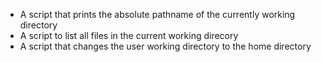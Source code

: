 * A script that prints the absolute pathname of the currently working directory
* A script to list all files in the current working direcory
* A script that changes the user working directory to the home directory
